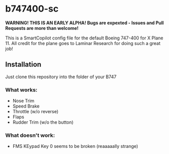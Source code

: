 # b747400-sc

**WARNING! THIS IS AN EARLY ALPHA! Bugs are expexted - Issues and Pull Requests are more than welcome!**

This is a SmartCopilot config file for the default Boeing 747-400 for X Plane 11.
All credit for the plane goes to Laminar Research for doing such a great job!

## Installation
Just clone this repository into the folder of your B747


### What works:
* Nose Trim
* Speed Brake
* Throttle (w/o reverse)
* Flaps
* Rudder Trim (w/o the button)

### What doesn't work:
* FMS KEypad Key 0 seems to be broken (reaaaaally strange)
